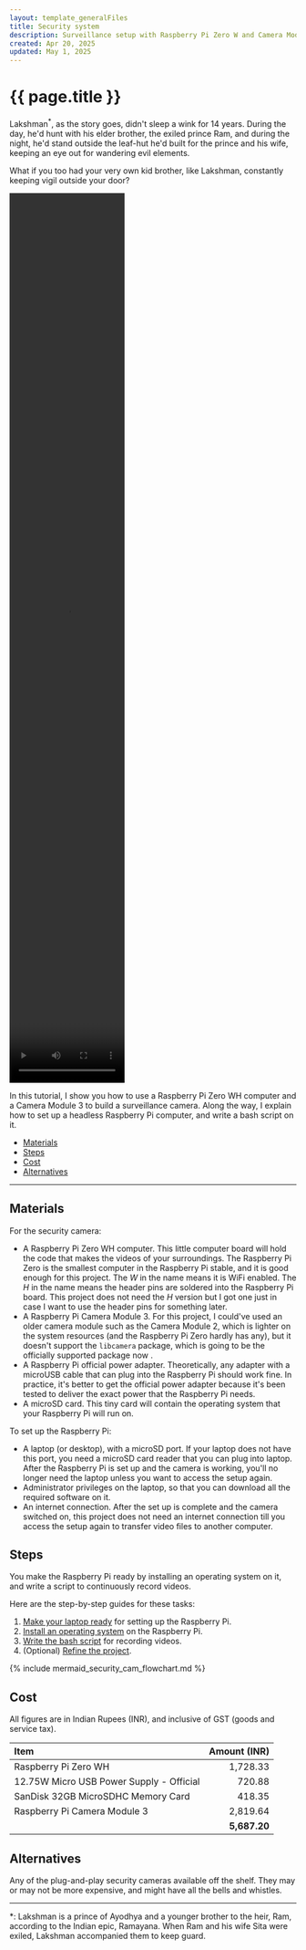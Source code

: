 ```yaml
---
layout: template_generalFiles
title: Security system
description: Surveillance setup with Raspberry Pi Zero W and Camera Module 3
created: Apr 20, 2025
updated: May 1, 2025
---
```


# {{ page.title }}

Lakshman<sup>\*</sup>, as the story goes, didn't sleep a wink for 14 years. During the day, he'd hunt with his elder brother, the exiled prince Ram, and during the night, he'd stand outside the leaf-hut he'd built for the prince and his wife, keeping an eye out for wandering evil elements. 

What if you too had your very own kid brother, like Lakshman, constantly keeping vigil outside your door?


<video width="40%" height="40%" controls>
  <source src="../images/security_camera.mp4" type="video/mp4">
  Your browser does not support the video tag.
</video> 

In this tutorial, I show you how to use a Raspberry Pi Zero WH computer and a Camera Module 3 to build a surveillance camera. Along the way, I explain how to set up a headless Raspberry Pi computer, and write a bash script on it.

-  [Materials](#materials)
-  [Steps](#steps)
-  [Cost](#cost)
-  [Alternatives](#alternatives)

<hr/>

## Materials

For the security camera:

-  A Raspberry Pi Zero WH computer. This little computer board will hold the code that makes the videos of your surroundings. The Raspberry Pi Zero is the smallest computer in the Raspberry Pi stable, and it is good enough for this project. The *W* in the name means it is WiFi enabled. The *H* in the name means the header pins are soldered into the Raspberry Pi board. This project does not need the *H* version but I got one just in case I want to use the header pins for something later.
-  A Raspberry Pi Camera Module 3. For this project, I could've used an older camera module such as the Camera Module 2, which is lighter on the system resources (and the Raspberry Pi Zero hardly has any), but it doesn't support the `libcamera` package, which is going to be the officially supported package now .
-  A Raspberry Pi official power adapter. Theoretically, any adapter with a microUSB cable that can plug into the Raspberry Pi should work fine. In practice, it's better to get the official power adapter because it's been tested to deliver the exact power that the Raspberry Pi needs.
-  A microSD card. This tiny card will contain the operating system that your Raspberry Pi will run on.

To set up the Raspberry Pi:

-  A laptop (or desktop), with a microSD port. If your laptop does not have this port, you need a microSD card reader that you can plug into laptop. After the Raspberry Pi is set up and the camera is working, you'll no longer need the laptop unless you want to access the setup again.
-  Administrator privileges on the laptop, so that you can download all the required software on it.
-  An internet connection. After the set up is complete and the camera switched on, this project does not need an internet connection till you access the setup again to transfer video files to another computer.

## Steps

You make the Raspberry Pi ready by installing an operating system on it, and write a script to continuously record videos.

Here are the step-by-step guides for these tasks:

1.  [Make your laptop ready](set_up_laptop.md) for setting up the Raspberry Pi.
1.  [Install an operating system](pi_zero_install_os.md) on the Raspberry Pi.
1.  [Write the bash script](bash_security_camera.md) for recording videos.
1.  (Optional) [Refine the project](security_camera_refine.md).

{% include mermaid_security_cam_flowchart.md %}

## Cost

All figures are in Indian Rupees (INR), and inclusive of GST (goods and service tax).

| Item | Amount (INR) |
| :---- | -----------: |
| Raspberry Pi Zero WH| 1,728.33 |
| 12.75W Micro USB Power Supply - Official | 720.88 |
| SanDisk 32GB MicroSDHC Memory Card | 418.35 |
| Raspberry Pi Camera Module 3 | 2,819.64 |
| | **5,687.20**|


## Alternatives

Any of the plug-and-play security cameras available off the shelf. They may or may not be more expensive, and might have all the bells and whistles.

<hr>

\*: Lakshman is a prince of Ayodhya and a younger brother to the heir, Ram, according to the Indian epic, Ramayana. When Ram and his wife Sita were exiled, Lakshman accompanied them to keep guard.